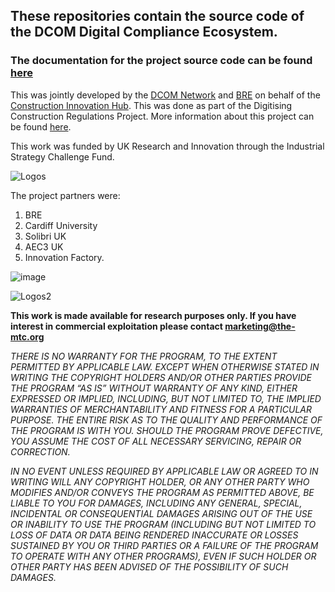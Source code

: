 ## These repositories contain the source code of the DCOM Digital Compliance Ecosystem.

### The documentation for the project source code can be found [here]()

This was jointly developed by the [DCOM Network](https://www.dcom.org.uk/) and [BRE](https://bregroup.com/) on behalf of the [Construction Innovation Hub](https://constructioninnovationhub.org.uk/). This was done as part of the Digitising Construction Regulations Project. More information about this project can be found [here](https://www.dcom.org.uk/).

This work was funded by UK Research and Innovation through the Industrial Strategy Challenge Fund.

![Logos](https://user-images.githubusercontent.com/26248350/229783075-f9dde44d-f125-4dc7-87e4-b63656cc8148.png)

The project partners were:
1. BRE
2. Cardiff University
3. Solibri UK
4. AEC3 UK
5. Innovation Factory.

![image](https://user-images.githubusercontent.com/26248350/230086215-8f415342-05b7-47fa-b2bd-fc5794e9cf60.png)

![Logos2](https://user-images.githubusercontent.com/26248350/229782124-e0b8523e-1455-49a7-97e2-9c91979875a6.png)

**This work is made available for research purposes only. If you have interest in commercial exploitation please contact [marketing@the-mtc.org](mailto:marketing@the-mtc.org)**

*THERE IS NO WARRANTY FOR THE PROGRAM, TO THE EXTENT PERMITTED BY APPLICABLE LAW. EXCEPT WHEN OTHERWISE STATED IN WRITING THE COPYRIGHT HOLDERS AND/OR OTHER PARTIES PROVIDE THE PROGRAM “AS IS” WITHOUT WARRANTY OF ANY KIND, EITHER EXPRESSED OR IMPLIED, INCLUDING, BUT NOT LIMITED TO, THE IMPLIED WARRANTIES OF MERCHANTABILITY AND FITNESS FOR A PARTICULAR PURPOSE. THE ENTIRE RISK AS TO THE QUALITY AND PERFORMANCE OF THE PROGRAM IS WITH YOU. SHOULD THE PROGRAM PROVE DEFECTIVE, YOU ASSUME THE COST OF ALL NECESSARY SERVICING, REPAIR OR CORRECTION.*

*IN NO EVENT UNLESS REQUIRED BY APPLICABLE LAW OR AGREED TO IN WRITING WILL ANY COPYRIGHT HOLDER, OR ANY OTHER PARTY WHO MODIFIES AND/OR CONVEYS THE PROGRAM AS PERMITTED ABOVE, BE LIABLE TO YOU FOR DAMAGES, INCLUDING ANY GENERAL, SPECIAL, INCIDENTAL OR CONSEQUENTIAL DAMAGES ARISING OUT OF THE USE OR INABILITY TO USE THE PROGRAM (INCLUDING BUT NOT LIMITED TO LOSS OF DATA OR DATA BEING RENDERED INACCURATE OR LOSSES SUSTAINED BY YOU OR THIRD PARTIES OR A FAILURE OF THE PROGRAM TO OPERATE WITH ANY OTHER PROGRAMS), EVEN IF SUCH HOLDER OR OTHER PARTY HAS BEEN ADVISED OF THE POSSIBILITY OF SUCH DAMAGES.*
